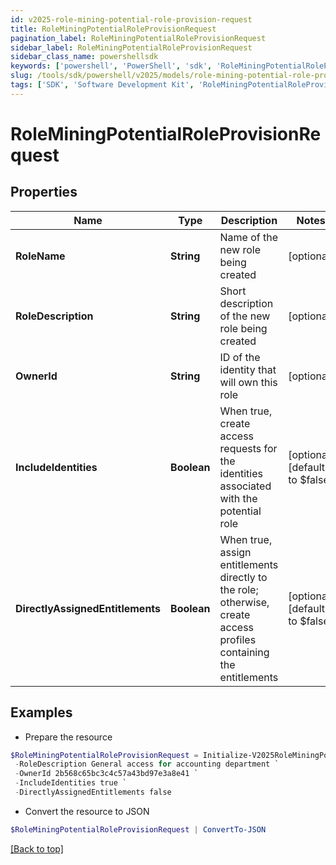 ```yaml
---
id: v2025-role-mining-potential-role-provision-request
title: RoleMiningPotentialRoleProvisionRequest
pagination_label: RoleMiningPotentialRoleProvisionRequest
sidebar_label: RoleMiningPotentialRoleProvisionRequest
sidebar_class_name: powershellsdk
keywords: ['powershell', 'PowerShell', 'sdk', 'RoleMiningPotentialRoleProvisionRequest', 'V2025RoleMiningPotentialRoleProvisionRequest'] 
slug: /tools/sdk/powershell/v2025/models/role-mining-potential-role-provision-request
tags: ['SDK', 'Software Development Kit', 'RoleMiningPotentialRoleProvisionRequest', 'V2025RoleMiningPotentialRoleProvisionRequest']
---
```



# RoleMiningPotentialRoleProvisionRequest

## Properties

Name | Type | Description | Notes
------------ | ------------- | ------------- | -------------
**RoleName** | **String** | Name of the new role being created | [optional] 
**RoleDescription** | **String** | Short description of the new role being created | [optional] 
**OwnerId** | **String** | ID of the identity that will own this role | [optional] 
**IncludeIdentities** | **Boolean** | When true, create access requests for the identities associated with the potential role | [optional] [default to $false]
**DirectlyAssignedEntitlements** | **Boolean** | When true, assign entitlements directly to the role; otherwise, create access profiles containing the entitlements | [optional] [default to $false]

## Examples

- Prepare the resource
```powershell
$RoleMiningPotentialRoleProvisionRequest = Initialize-V2025RoleMiningPotentialRoleProvisionRequest  -RoleName Finance - Accounting `
 -RoleDescription General access for accounting department `
 -OwnerId 2b568c65bc3c4c57a43bd97e3a8e41 `
 -IncludeIdentities true `
 -DirectlyAssignedEntitlements false
```

- Convert the resource to JSON
```powershell
$RoleMiningPotentialRoleProvisionRequest | ConvertTo-JSON
```


[[Back to top]](#) 

